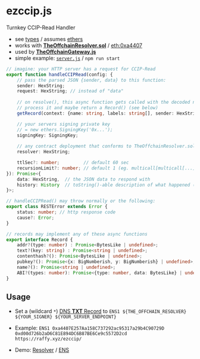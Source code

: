 # ezccip.js
Turnkey CCIP-Read Handler

* see [types](./dist/index.d.ts) / assumes [ethers](https://github.com/ethers-io/ethers.js/)
* works with [**TheOffchainResolver.sol**](https://github.com/resolverworks/TheOffchainResolver.sol) / [eth:0xa4407](https://etherscan.io/address/0xa4407E257Aa158C737292ac95317a29b4C90729D#code)
* used by [**TheOffchainGateway.js**](https://github.com/resolverworks/TheOffchainGateway.js)
* simple example: [`server.js`](./test/server.js) / `npm run start`

```ts
// imagine: your HTTP server has a request for CCIP-Read
export function handleCCIPRead(config: {
    // pass the parsed JSON {sender, data} to this function:
    sender: HexString;
    request: HexString; // instead of "data"
	
    // on resolve(), this async function gets called with the decoded name
    // process it and maybe return a Record() (see below)
    getRecord(context: {name: string, labels: string[], sender: HexString}): Promise<Record | undefined>;

    // your servers signing private key
    // = new ethers.SigningKey('0x...');
    signingKey: SigningKey;
	
    // any contract deployment that conforms to TheOffchainResolver.sol protocol
    resolver: HexString;

    ttlSec?: number;         // default 60 sec
    recursionLimit?: number; // default 1 (eg. multicall[multicall[...]] throws)
}): Promise<{
    data: HexString,  // the JSON data to respond with
    history: History  // toString()-able description of what happened (partial multicall errors)
}>; 

// handleCCIPRead() may throw normally or the following:
export class RESTError extends Error {
    status: number; // http response code
    cause?: Error;
}

// records may implement any of these async functions
export interface Record {
    addr?(type: number) : Promise<BytesLike | undefined>;
    text?(key: string) : Promise<string | undefined>;
    contenthash?(): Promise<BytesLike | undefined>;
    pubkey?(): Promise<{x: BigNumberish, y: BigNumberish} | undefined>; 
    name?(): Promise<string | undefined>;
    ABI?(types: number): Promise<{type: number, data: BytesLike} | undefined>;
}
```

## Usage

* Set a (wildcard `*`) [DNS **TXT** Record](https://support.ens.domains/en/articles/8834820-offchain-gasless-dnssec-names-in-ens) to `ENS1 ${THE_OFFCHAIN_RESOLVER} ${YOUR_SIGNER} ${YOUR_SERVER_ENDPOINT}`

* Example: `ENS1 0xa4407E257Aa158C737292ac95317a29b4C90729D 0xd00d726b2aD6C81E894DC6B87BE6Ce9c5572D2cd https://raffy.xyz/ezccip/`

* Demo: [Resolver](https://adraffy.github.io/ens-normalize.js/test/resolver.html#ezccip.raffy.xyz) / [ENS](https://app.ens.domains/ezccip.raffy.xyz)

